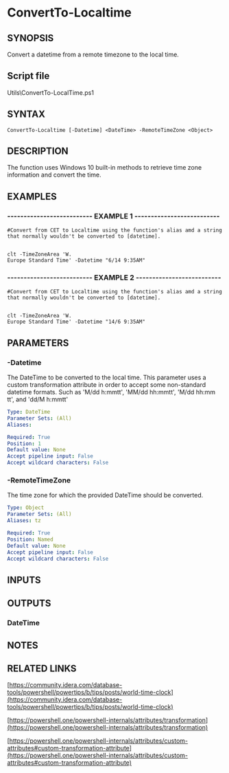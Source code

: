 # ConvertTo-Localtime

## SYNOPSIS
Convert a datetime from a remote timezone to the local time.

## Script file
Utils\ConvertTo-LocalTime.ps1

## SYNTAX

```
ConvertTo-Localtime [-Datetime] <DateTime> -RemoteTimeZone <Object>
```

## DESCRIPTION
The function uses Windows 10 built-in methods to retrieve time zone information and convert the time.

## EXAMPLES

### -------------------------- EXAMPLE 1 --------------------------
```
#Convert from CET to Localtime using the function's alias amd a string that normally wouldn't be converted to [datetime].


clt -TimeZoneArea 'W.
Europe Standard Time' -Datetime "6/14 9:35AM"
```
### -------------------------- EXAMPLE 2 --------------------------
```
#Convert from CET to Localtime using the function's alias amd a string that normally wouldn't be converted to [datetime].


clt -TimeZoneArea 'W.
Europe Standard Time' -Datetime "14/6 9:35AM"
```
## PARAMETERS

### -Datetime
The DateTime to be converted to the local time.
This parameter uses a custom transformation attribute in order to accept some non-standard datetime formats.
Such as 'M/dd h:mmtt', 'MM/dd hh:mmtt', 'M/dd hh:mm tt', and 'dd/M h:mmtt'

```yaml
Type: DateTime
Parameter Sets: (All)
Aliases: 

Required: True
Position: 1
Default value: None
Accept pipeline input: False
Accept wildcard characters: False
```

### -RemoteTimeZone
The time zone for which the provided DateTime should be converted.

```yaml
Type: Object
Parameter Sets: (All)
Aliases: tz

Required: True
Position: Named
Default value: None
Accept pipeline input: False
Accept wildcard characters: False
```

## INPUTS

## OUTPUTS

### DateTime

## NOTES

## RELATED LINKS

[https://community.idera.com/database-tools/powershell/powertips/b/tips/posts/world-time-clock](https://community.idera.com/database-tools/powershell/powertips/b/tips/posts/world-time-clock)

[https://powershell.one/powershell-internals/attributes/transformation](https://powershell.one/powershell-internals/attributes/transformation)

[https://powershell.one/powershell-internals/attributes/custom-attributes#custom-transformation-attribute](https://powershell.one/powershell-internals/attributes/custom-attributes#custom-transformation-attribute)






